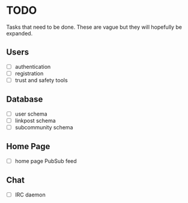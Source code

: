 # TODO
Tasks that need to be done. These are vague but they will hopefully be expanded.

## Users
- [ ] authentication
- [ ] registration
- [ ] trust and safety tools

## Database
- [ ] user schema
- [ ] linkpost schema
- [ ] subcommunity schema

## Home Page
- [ ] home page PubSub feed

## Chat
- [ ] IRC daemon
